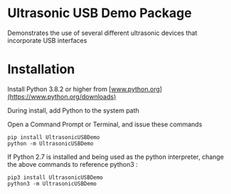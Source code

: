 # Ultrasonic USB Demo Package

Demonstrates the use of several different ultrasonic devices
that incorporate USB interfaces

# Installation

Install Python 3.8.2 or higher from [www.python.org](https://www.python.org/downloads) 

During install, add Python to the system path

Open a Command Prompt or Terminal, and issue these commands

    pip install UltrasonicUSBDemo
    python -m UltrasonicUSBDemo

If Python 2.7 is installed and being used as the python interpreter, change the above commands to reference python3 : 

    pip3 install UltrasonicUSBDemo
    python3 -m UltrasonicUSBDemo